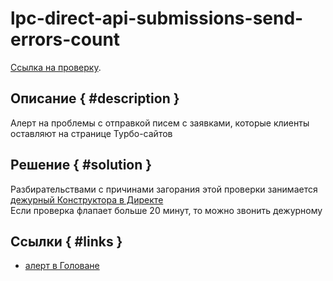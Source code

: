 # lpc-direct-api-submissions-send-errors-count

[Ссылка на проверку](https://juggler.yandex-team.ru/check_details/?host=yasm_lpc-direct-api-submissions-send-errors-count&service=lpc-direct-api-submissions-send-errors-count&last=1DAY).

## Описание { #description }

Алерт на проблемы с отправкой писем с заявками, которые клиенты оставляют на странице Турбо-сайтов

## Решение { #solution }
Разбирательствами с причинами загорания этой проверки занимается [дежурный Конструктора в Директе](../../reference/duty.md#turbo-constructor)
<br>Если проверка флапает больше 20 минут, то можно звонить дежурному

## Ссылки { #links }
- [алерт в Головане](https://yasm.yandex-team.ru/alert/lpc-direct-api-submissions-send-errors-count)
